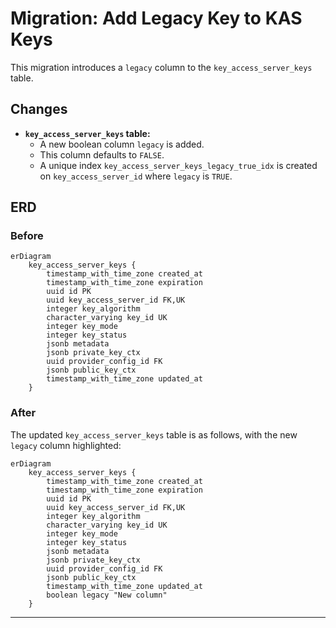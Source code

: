 
# Migration: Add Legacy Key to KAS Keys

This migration introduces a `legacy` column to the `key_access_server_keys` table.

## Changes

- **`key_access_server_keys` table:**
    - A new boolean column `legacy` is added.
    - This column defaults to `FALSE`.
    - A unique index `key_access_server_keys_legacy_true_idx` is created on `key_access_server_id` where `legacy` is `TRUE`.

## ERD

### Before

```mermaid
erDiagram
    key_access_server_keys {
        timestamp_with_time_zone created_at
        timestamp_with_time_zone expiration
        uuid id PK
        uuid key_access_server_id FK,UK
        integer key_algorithm
        character_varying key_id UK
        integer key_mode
        integer key_status
        jsonb metadata
        jsonb private_key_ctx
        uuid provider_config_id FK
        jsonb public_key_ctx
        timestamp_with_time_zone updated_at
    }
```

### After

The updated `key_access_server_keys` table is as follows, with the new `legacy` column highlighted:

```mermaid
erDiagram
    key_access_server_keys {
        timestamp_with_time_zone created_at
        timestamp_with_time_zone expiration
        uuid id PK
        uuid key_access_server_id FK,UK
        integer key_algorithm
        character_varying key_id UK
        integer key_mode
        integer key_status
        jsonb metadata
        jsonb private_key_ctx
        uuid provider_config_id FK
        jsonb public_key_ctx
        timestamp_with_time_zone updated_at
        boolean legacy "New column"
    }
```
****